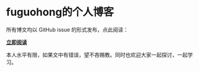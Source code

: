 # fuguohong的个人博客
所有博文均以 GitHub issue 的形式发布，点此阅读：

**[立即阅读](https://github.com/fuguohong/blog/issues)**

本人水平有限，如果文中有错误，望不吝赐教。同时也欢迎大家一起探讨，一起学习。
